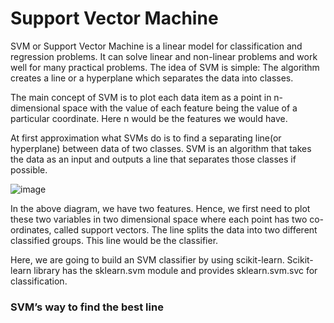# Support Vector Machine

SVM or Support Vector Machine is a linear model for classification and regression problems. It can solve linear and non-linear problems and work well for many practical problems. The idea of SVM is simple: The algorithm creates a line or a hyperplane which separates the data into classes.

The main concept of SVM is to plot each 
data item as a point in n-dimensional space with the value of each feature being the value 
of a particular coordinate. Here n would be the features we would have.

At first approximation what SVMs do is to find a separating line(or hyperplane) between data of two classes. SVM is an algorithm that takes the data as an input and outputs a line that separates those classes if possible.

![image](https://user-images.githubusercontent.com/87564129/195621612-361c08c0-96cc-4e20-9d91-f85fa7b9fa64.png)

In the above diagram, we have two features. Hence, we first need to plot these two 
variables in two dimensional space where each point has two co-ordinates, called support 
vectors. The line splits the data into two different classified groups. This line would be the 
classifier.

Here, we are going to build an SVM classifier by using scikit-learn. Scikit-learn library has the sklearn.svm module and provides sklearn.svm.svc for classification.

### SVM’s way to find the best line

